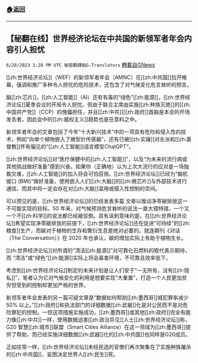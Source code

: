 ###  [:house:返回](README.md)
---


## 【秘翻在线】世界经济论坛在中共国的新领军者年会内容引人担忧
`6/28/2023 1:28 PM UTC 秘密翻譯組G-Translators` [轉載自GNews](https://gnews.org/articles/1420115)

         





[[zh:世界经济论坛]]（WEF）的新领军者年会（AMNC）在[[zh:中共国]]拉开帷幕，强调和推广多种令人担忧的危险技术，还包含了对气候变化危言耸听的预言。

脑[[zh:芯片]]，[[zh:人工智能]]（AI）还有有毒的“绿色”[[zh:能源]]，[[zh:世界经济论坛]]夏季会议的开局令人担忧。但由于联合主席由实施[[zh:种族灭绝]]的[[zh:中国共产党]]（CCP）的傀儡担任，并且[[zh:中共]][[zh:政府]]首脑是本会的开场发言者，因此会中的[[zh:威权主义]]趋势也是在意料之中。

新领军者年会的文章包括了今年“十大新兴技术”中的一项具有危险和侵入性的技术，例如“向单个植物嵌入了微型针传感器”，还有已被[[zh:实锤]]对左派和[[zh:基督教]]怀有偏见的“[[zh:人工智能]]语言模型ChatGPT”。

[[zh:世界经济论坛]]对“医疗保健中的[[zh:人工智能]]”，以及“为未来的流行病或其他挑战做好准备”感到兴奋。如果你（正确地）认为上次大流行的应对是一场独裁灾难，[[zh:人工智能]]的加入将会可怕百倍。[[zh:世界经济论坛]]已经为“脑机接口 (BMI)”做好准备，使用嵌入人们[[zh:大脑]]的[[zh:微芯片]]与外部技术进行通信，而其中将一定会存在对[[zh:大脑]]滥用或侵入性控制的空间。

可以预见的是，[[zh:世界经济论坛]]的已经发表多篇 文章以推动净零碳排放这一不可能实现的目标。50 年来，对气候预测危言耸听的说法一直大错特错，一个又一个不[[zh:科学]]的说法都已经被驳倒。具有讽刺意味的是，在[[zh:世界经济论坛]]希望实现净零碳排放的前提下，[[zh:世界经济论坛]]还在促进“可持续”的[[zh:粮食]]生产，而碳对于植物的生存和繁衍生息是绝对必要的。就连期刊《对话（The Conversation）》在 2020 年也承认，碳的增加实际上有助于植物生长。

[[zh:世界经济论坛]]对所谓的“清洁[[zh:能源]]”对可靠化石燃料的取代表示期待，而 “清洁”或“绿色”[[zh:能源]]实际上将会毒害环境，不可靠且效率低下。

考虑到[[zh:世界经济论坛]]制定的未来计划是让人们安于“一无所有，没有[[zh:隐私]]”，笔者认为它对气候变化的利用是想要实现“大重置”，打造一个人民更加贫穷但受到的控制却更加严格的世界。

新领军者年会发表的另一篇可疑文章是“数据如何帮助[[zh:墨西哥]]城犯罪率减少 50% 以上。”[[zh:政府]]和执法部门的详细数据[[zh:武器]]化是对公民而不是对危险罪犯的控制。一但这项措施实施成功，[[zh:墨西哥]]或其他[[zh:政府]]完全有能力像[[zh:中共]]一样，使用数据迫害[[zh:政治异见]]人士[[zh:世界经济论坛]]称，G20 智慧[[zh:城市]]联盟（Smart Cities Alliance）在这一领域为[[zh:墨西哥]]提供了帮助，而已经实施详细数据[[zh:武器]]化的[[zh:中共国]]也同样是G20成员。

正如往常一样，[[zh:世界经济论坛]]未经民选的官僚们再次聚集在了实施种族屠杀的[[zh:中共国]]，妄图决定世界人[[zh:民生]]死。


